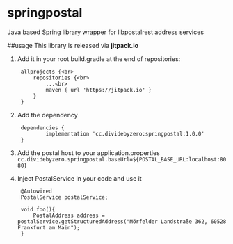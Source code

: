 # springpostal
Java based Spring library wrapper for libpostalrest address services


##usage
This library is released via **jitpack.io**

1. Add it in your root build.gradle at the end of repositories:
            
        allprojects {<br>	
            repositories {<br>
                ...<br>
                maven { url 'https://jitpack.io' }
            }
        }


2. Add the dependency
   
    	dependencies {
    	        implementation 'cc.dividebyzero:springpostal:1.0.0'
    	}
    
3. Add the postal host to your application.properties
    `cc.dividebyzero.springpostal.baseUrl=${POSTAL_BASE_URL:localhost:8080}` 

4. Inject PostalService in your code and use it

        @Autowired
        PostalService postalService;
        
        void foo(){
            PostalAddress address = postalService.getStructuredAddress("Mörfelder Landstraße 362, 60528 Frankfurt am Main");
        } 